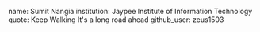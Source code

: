 
name: Sumit Nangia
institution: Jaypee Institute of Information Technology
quote: Keep Walking It's a long road ahead
github_user: zeus1503